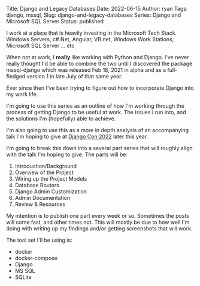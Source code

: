 Title: Django and Legacy Databases
Date: 2022-06-15
Author: ryan
Tags: django, mssql,
Slug: django-and-legacy-databases
Series: Django and Microsoft SQL Server
Status: published

I work at a place that is heavily investing in the Microsoft Tech Stack. Windows Servers, c#.Net, Angular, VB.net, Windows Work Stations, Microsoft SQL Server ... etc

When not at work, I **really** like working with Python and Django. I've never really thought I'd be able to combine the two until I discovered the package mssql-django which was released Feb 18, 2021 in alpha and as a full-fledged version 1 in late July of that same year.

Ever since then I've been trying to figure out how to incorporate Django into my work life.

I'm going to use this series as an outline of how I'm working through the process of getting Django to be useful at work. The issues I run into, and the solutions I'm (hopefully) able to achieve.

I'm also going to use this as a more in depth analysis of an accompanying talk I'm hoping to give at [Django Con 2022](https://2022.djangocon.us) later this year.

I'm going to break this down into a several part series that will roughly align with the talk I'm hoping to give. The parts will be:

1. Introduction/Background
2. Overview of the Project
3. Wiring up the Project Models
4. Database Routers
5. Django Admin Customization
6. Admin Documentation
7. Review & Resources

My intention is to publish one part every week or so. Sometimes the posts will come fast, and other times not. This will mostly be due to how well I'm doing with writing up my findings and/or getting screenshots that will work.

The tool set I'll be using is:

* docker
* docker-compose
* Django
* MS SQL
* SQLite
